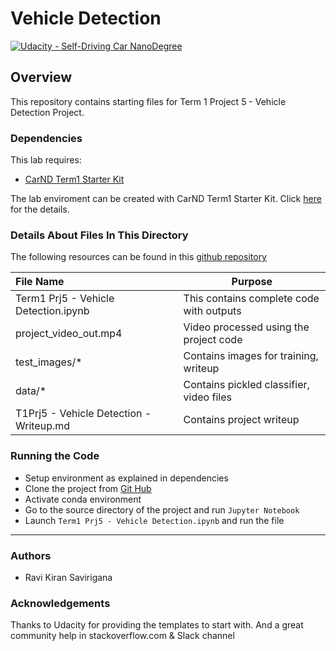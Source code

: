 # Vehicle Detection

[![Udacity - Self-Driving Car NanoDegree](https://s3.amazonaws.com/udacity-sdc/github/shield-carnd.svg)](http://www.udacity.com/drive)

Overview
---
This repository contains starting files for Term 1 Project 5 - Vehicle Detection Project.

### Dependencies
This lab requires:

* [CarND Term1 Starter Kit](https://github.com/udacity/CarND-Term1-Starter-Kit)

The lab enviroment can be created with CarND Term1 Starter Kit. Click [here](https://github.com/udacity/CarND-Term1-Starter-Kit/blob/master/README.md) for the details.

### Details About Files In This Directory

The following resources can be found in this [github repository](https://github.com/mymachinelearnings/CarND-Vehicle-Detection.git)

|File Name     							  |Purpose                                    |
|:----------------------------------------|-------------------------------------------|
|Term1 Prj5 - Vehicle Detection.ipynb         |This contains complete code with outputs	  |
|project_video_out.mp4         			  |Video processed using the project code     | 
|test_images/*         					  |Contains images for training, writeup      |
|data/*         					      |Contains pickled classifier, video files   |
|T1Prj5 - Vehicle Detection - Writeup.md			  |Contains project writeup                   | 

### Running the Code
- Setup environment as explained in dependencies
- Clone the project from [Git Hub](https://github.com/mymachinelearnings/CarND-Advanced-Lane-Lines.git)
- Activate conda environment
- Go to the source directory of the project and run `Jupyter Notebook`
- Launch `Term1 Prj5 - Vehicle Detection.ipynb` and run the file
    
---

### **Authors** <br/>
* Ravi Kiran Savirigana

### **Acknowledgements** <br/>
Thanks to Udacity for providing the templates to start with. And a great community help in stackoverflow.com & Slack channel